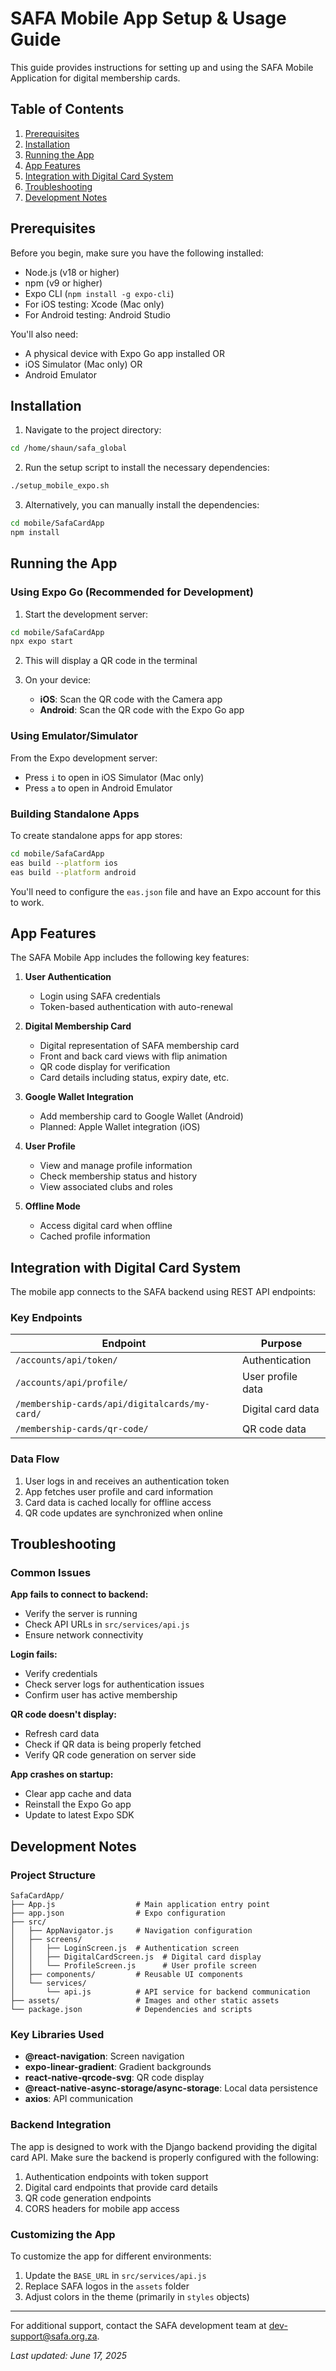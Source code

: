 # SAFA Mobile App Setup & Usage Guide

This guide provides instructions for setting up and using the SAFA Mobile Application for digital membership cards.

## Table of Contents
1. [Prerequisites](#prerequisites)
2. [Installation](#installation)
3. [Running the App](#running-the-app)
4. [App Features](#app-features)
5. [Integration with Digital Card System](#integration-with-digital-card-system)
6. [Troubleshooting](#troubleshooting)
7. [Development Notes](#development-notes)

## Prerequisites

Before you begin, make sure you have the following installed:

- Node.js (v18 or higher)
- npm (v9 or higher)
- Expo CLI (`npm install -g expo-cli`)
- For iOS testing: Xcode (Mac only)
- For Android testing: Android Studio

You'll also need:
- A physical device with Expo Go app installed OR
- iOS Simulator (Mac only) OR
- Android Emulator

## Installation

1. Navigate to the project directory:

```bash
cd /home/shaun/safa_global
```

2. Run the setup script to install the necessary dependencies:

```bash
./setup_mobile_expo.sh
```

3. Alternatively, you can manually install the dependencies:

```bash
cd mobile/SafaCardApp
npm install
```

## Running the App

### Using Expo Go (Recommended for Development)

1. Start the development server:

```bash
cd mobile/SafaCardApp
npx expo start
```

2. This will display a QR code in the terminal

3. On your device:
   - **iOS**: Scan the QR code with the Camera app
   - **Android**: Scan the QR code with the Expo Go app

### Using Emulator/Simulator

From the Expo development server:

- Press `i` to open in iOS Simulator (Mac only)
- Press `a` to open in Android Emulator

### Building Standalone Apps

To create standalone apps for app stores:

```bash
cd mobile/SafaCardApp
eas build --platform ios
eas build --platform android
```

You'll need to configure the `eas.json` file and have an Expo account for this to work.

## App Features

The SAFA Mobile App includes the following key features:

1. **User Authentication**
   - Login using SAFA credentials
   - Token-based authentication with auto-renewal

2. **Digital Membership Card**
   - Digital representation of SAFA membership card
   - Front and back card views with flip animation
   - QR code display for verification
   - Card details including status, expiry date, etc.

3. **Google Wallet Integration**
   - Add membership card to Google Wallet (Android)
   - Planned: Apple Wallet integration (iOS)

4. **User Profile**
   - View and manage profile information
   - Check membership status and history
   - View associated clubs and roles

5. **Offline Mode**
   - Access digital card when offline
   - Cached profile information

## Integration with Digital Card System

The mobile app connects to the SAFA backend using REST API endpoints:

### Key Endpoints

| Endpoint | Purpose |
|---------|---------|
| `/accounts/api/token/` | Authentication |
| `/accounts/api/profile/` | User profile data |
| `/membership-cards/api/digitalcards/my-card/` | Digital card data |
| `/membership-cards/qr-code/` | QR code data |

### Data Flow

1. User logs in and receives an authentication token
2. App fetches user profile and card information
3. Card data is cached locally for offline access
4. QR code updates are synchronized when online

## Troubleshooting

### Common Issues

**App fails to connect to backend:**
- Verify the server is running
- Check API URLs in `src/services/api.js`
- Ensure network connectivity

**Login fails:**
- Verify credentials
- Check server logs for authentication issues
- Confirm user has active membership

**QR code doesn't display:**
- Refresh card data
- Check if QR data is being properly fetched
- Verify QR code generation on server side

**App crashes on startup:**
- Clear app cache and data
- Reinstall the Expo Go app
- Update to latest Expo SDK

## Development Notes

### Project Structure

```
SafaCardApp/
├── App.js                  # Main application entry point
├── app.json                # Expo configuration
├── src/
│   ├── AppNavigator.js     # Navigation configuration
│   ├── screens/
│   │   ├── LoginScreen.js  # Authentication screen
│   │   ├── DigitalCardScreen.js  # Digital card display
│   │   └── ProfileScreen.js      # User profile screen
│   ├── components/         # Reusable UI components
│   └── services/
│       └── api.js          # API service for backend communication
├── assets/                 # Images and other static assets
└── package.json            # Dependencies and scripts
```

### Key Libraries Used

- **@react-navigation**: Screen navigation
- **expo-linear-gradient**: Gradient backgrounds
- **react-native-qrcode-svg**: QR code display
- **@react-native-async-storage/async-storage**: Local data persistence
- **axios**: API communication

### Backend Integration

The app is designed to work with the Django backend providing the digital card API. Make sure the backend is properly configured with the following:

1. Authentication endpoints with token support
2. Digital card endpoints that provide card details
3. QR code generation endpoints
4. CORS headers for mobile app access

### Customizing the App

To customize the app for different environments:

1. Update the `BASE_URL` in `src/services/api.js`
2. Replace SAFA logos in the `assets` folder
3. Adjust colors in the theme (primarily in `styles` objects)

---

For additional support, contact the SAFA development team at dev-support@safa.org.za.

*Last updated: June 17, 2025*
